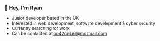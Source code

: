 ### 👋 Hey, I'm Ryan
- Junior developer based in the UK
- Interested in web development, software development & cyber security
- Currently searching for work
- Can be contacted at oo42ra6u6@mozmail.com
